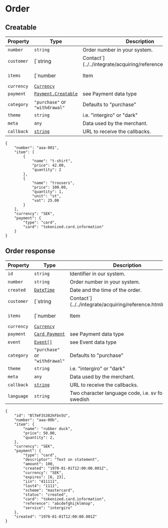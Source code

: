 # Order

## Creatable
| Property   | Type                                                                      | Description                                                | Optional |
|------------|---------------------------------------------------------------------------|------------------------------------------------------------|----------|
| `number`   | `string`                                                                  | Order number in your system.                               | Yes      |
| `customer` | [`string | Contact`](../../integrate/acquiring/reference.html#contact)    | Customer contact information or [customer id](./customer). | Yes      |
| `items`    | [`number | Item | Item[]`](../../integrate/acquiring/reference.html#item) |                                                            |          |
| `currency` | [`Currency`](../../integrate/acquiring/reference.html#currency)           |                                                            |          |
| `payment`  | [`Payment.Creatable`](./payment)                                          | see Payment data type                                      |          |
| `category` | `"purchase"` or `"withdrawal"`                                            | Defaults to "purchase"                                     | Yes      |
| `theme`    | `string`                                                                  | i.e. "intergiro" or "dark"                                 | Yes      |
| `meta`     | `any`                                                                     | Data used by the merchant.                                 | Yes      |
| `callback` | [`string`](./callback)                                                    | URL to receive the callbacks.                              | Yes      |

```
{
    "number": "aaa-001",
    "item": [
        {
            "name": "t-shirt",
            "price": 42.00,
            "quantity": 2
        },
        {
            "name": "trousers",
            "price": 100.00,
            "quantity": 1,
            "unit": "st",
            "vat": 25.00
        }
    ],
    "currency": "SEK",
    "payment": {
        "type": "card",
        "card": "tokenized.card.information"
    }
}
```

## Order response
| Property   | Type                                                                      | Description                                                               | Optional |
|------------|---------------------------------------------------------------------------|---------------------------------------------------------------------------|----------|
| `id`       | `string`                                                                  | Identifier in our system.                                                 |          |
| `number`   | `string`                                                                  | Order number in your system.                                              | Yes      |
| `created`  | [`DateTime`](../../integrate/acquiring/reference.html#datetime)           | Date and the time of the order.                                           |          |
| `customer` | [`string | Contact`](../../integrate/acquiring/reference.html#contact)    | [customer id](./reference/customer.html). or Customer contact information | Yes      |
| `items`    | [`number | Item | Item[]`](../../integrate/acquiring/reference.html#item) |                                                                           |          |
| `currency` | [`Currency`](../../integrate/acquiring/reference.html#currency)           |                                                                           |          |
| `payment`  | [`Card Payment`](./payment)                                               | see Payment data type                                                     |          |
| `event`    | [`Event[]`](./event)                                                      | see Event data type                                                       | Yes      |
| `category` | `"purchase"` or `"withdrawal"`                                            | Defaults to "purchase"                                                    | Yes      |
| `theme`    | `string`                                                                  | i.e. "intergiro" or "dark"                                                | Yes      |
| `meta`     | `any`                                                                     | Data used by the merchant.                                                | Yes      |
| `callback` | [`string`](./callback)                                                    | URL to receive the callbacks.                                             | Yes      |
| `language` | `string`                                                                  | Two character language code, i.e. sv for swedish                          | Yes      |

```
{
    "id": "BlTmF3S382kFbn5U",
    "number": "aaa-00b",
    "item": {
        "name": "rubber duck",
        "price": 50.00,
        "quantity": 2,
    },
    "currency": "SEK",
    "payment": {
        "type": "card",
        "descriptor": "Text on statement",
        "amount": 100,
        "created": "1970-01-01T12:00:00.001Z",
        "currency": "SEK",
        "expires": [6, 23],
        "iin": "411111",
        "last4": "1111",
        "scheme": "mastercard",
        "status": "created",
        "card": "tokenized.card.information",
        "reference": "abcdefghijklmnop",
        "service": "intergiro"
    },
    "created": "1970-01-01T12:00:00.001Z"
}
```
